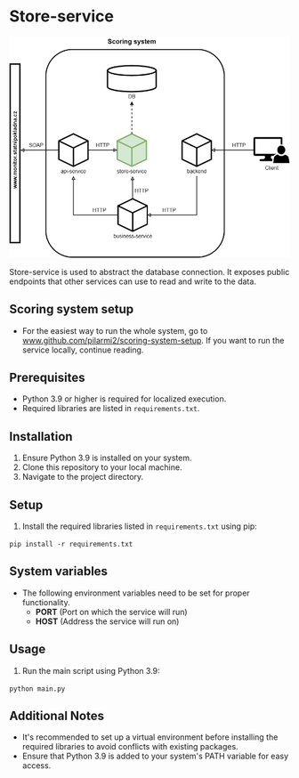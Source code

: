 # Store-service

![image](architecture.png)

Store-service is used to abstract the database connection. It exposes public endpoints that other services can use to read and write to the data.

## Scoring system setup
- For the easiest way to run the whole system, go to www.github.com/pilarmi2/scoring-system-setup. If you want to run the service locally, continue reading.


## Prerequisites
- Python 3.9 or higher is required for localized execution.
- Required libraries are listed in `requirements.txt`.

## Installation
1. Ensure Python 3.9 is installed on your system.
2. Clone this repository to your local machine.
3. Navigate to the project directory.

## Setup
1. Install the required libraries listed in `requirements.txt` using pip:

```pip install -r requirements.txt```

## System variables
- The following environment variables need to be set for proper functionality.
  - **PORT** (Port on which the service will run)
  - **HOST** (Address the service will run on)


## Usage
1. Run the main script using Python 3.9:

```python main.py```

## Additional Notes
- It's recommended to set up a virtual environment before installing the required libraries to avoid conflicts with existing packages.
- Ensure that Python 3.9 is added to your system's PATH variable for easy access.
